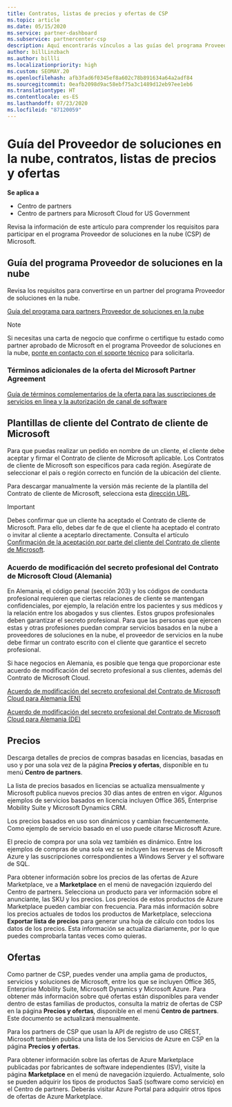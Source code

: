 ```yaml
---
title: Contratos, listas de precios y ofertas de CSP
ms.topic: article
ms.date: 05/15/2020
ms.service: partner-dashboard
ms.subservice: partnercenter-csp
description: Aquí encontrarás vínculos a las guías del programa Proveedor de soluciones en la nube, contratos para partners, contratos para clientes, listas de precios y ofertas.
author: billLinzbach
ms.author: billli
ms.localizationpriority: high
ms.custom: SEOMAY.20
ms.openlocfilehash: afb3fad6f0345ef8a602c78b891634a64a2adf84
ms.sourcegitcommit: 0eafb2098d9ac58ebf75a3c1489d12eb97ee1eb6
ms.translationtype: HT
ms.contentlocale: es-ES
ms.lasthandoff: 07/23/2020
ms.locfileid: "87120059"
---
```

# <a name="cloud-solution-provider-program-guide-agreements-price-lists-and-offers"></a>Guía del Proveedor de soluciones en la nube, contratos, listas de precios y ofertas

**Se aplica a**

- Centro de partners
- Centro de partners para Microsoft Cloud for US Government


Revisa la información de este artículo para comprender los requisitos para participar en el programa Proveedor de soluciones en la nube (CSP) de Microsoft.

## <a name="cloud-solution-provider-program-guide"></a>Guía del programa Proveedor de soluciones en la nube

Revisa los requisitos para convertirse en un partner del programa Proveedor de soluciones en la nube.

[Guía del programa para partners Proveedor de soluciones en la nube](https://go.microsoft.com/fwlink/p/?LinkId=617100)

>[!Note]
>Si necesitas una carta de negocio que confirme o certifique tu estado como partner aprobado de Microsoft en el programa Proveedor de soluciones en la nube, [ponte en contacto con el soporte técnico](https://partner.microsoft.com/pcv/servicerequests/create) para solicitarla.

### <a name="additional-offer-terms-to-the-microsoft-partner-agreement"></a>Términos adicionales de la oferta del Microsoft Partner Agreement

[Guía de términos complementarios de la oferta para las suscripciones de servicios en línea y la autorización de canal de software](https://query.prod.cms.rt.microsoft.com/cms/api/am/binary/RE3NOo7)

## <a name="microsoft-customer-agreement-customer-templates"></a>Plantillas de cliente del Contrato de cliente de Microsoft

Para que puedas realizar un pedido en nombre de un cliente, el cliente debe aceptar y firmar el Contrato de cliente de Microsoft aplicable. Los Contratos de cliente de Microsoft son específicos para cada región. Asegúrate de seleccionar el país o región correcto en función de la ubicación del cliente.

Para descargar manualmente la versión más reciente de la plantilla del Contrato de cliente de Microsoft, selecciona esta [dirección URL](https://aka.ms/customeragreement).

>[!IMPORTANT]
>Debes confirmar que un cliente ha aceptado el Contrato de cliente de Microsoft. Para ello, debes dar fe de que el cliente ha aceptado el contrato o invitar al cliente a aceptarlo directamente. Consulta el artículo [Confirmación de la aceptación por parte del cliente del Contrato de cliente de Microsoft](confirm-customer-agreement.md).

### <a name="professional-secrecy-amendment-to-the-microsoft-cloud-agreement-germany"></a>Acuerdo de modificación del secreto profesional del Contrato de Microsoft Cloud (Alemania)

En Alemania, el código penal (sección 203) y los códigos de conducta profesional requieren que ciertas relaciones de cliente se mantengan confidenciales, por ejemplo, la relación entre los pacientes y sus médicos y la relación entre los abogados y sus clientes. Estos grupos profesionales deben garantizar el secreto profesional. Para que las personas que ejercen estas y otras profesiones puedan comprar servicios basados en la nube a proveedores de soluciones en la nube, el proveedor de servicios en la nube debe firmar un contrato escrito con el cliente que garantice el secreto profesional.

Si hace negocios en Alemania, es posible que tenga que proporcionar este acuerdo de modificación del secreto profesional a sus clientes, además del Contrato de Microsoft Cloud.

[Acuerdo de modificación del secreto profesional del Contrato de Microsoft Cloud para Alemania (EN)](https://go.microsoft.com/fwlink/?linkid=2030827&clcid=0x409)

[Acuerdo de modificación del secreto profesional del Contrato de Microsoft Cloud para Alemania (DE)](https://go.microsoft.com/fwlink/?linkid=2030827&clcid=0x407)

## <a name="pricing"></a>Precios

Descarga detalles de precios de compras basadas en licencias, basadas en uso y por una sola vez de la página **Precios y ofertas**, disponible en tu menú **Centro de partners**.

La lista de precios basados en licencias se actualiza mensualmente y Microsoft publica nuevos precios 30 días antes de entren en vigor. Algunos ejemplos de servicios basados en licencia incluyen Office 365, Enterprise Mobility Suite y Microsoft Dynamics CRM. 

Los precios basados en uso son dinámicos y cambian frecuentemente. Como ejemplo de servicio basado en el uso puede citarse Microsoft Azure.

El precio de compra por una sola vez también es dinámico. Entre los ejemplos de compras de una sola vez se incluyen las reservas de Microsoft Azure y las suscripciones correspondientes a Windows Server y el software de SQL.

Para obtener información sobre los precios de las ofertas de Azure Marketplace, ve a **Marketplace** en el menú de navegación izquierdo del Centro de partners. Selecciona un producto para ver información sobre el anunciante, las SKU y los precios. Los precios de estos productos de Azure Marketplace pueden cambiar con frecuencia. Para más información sobre los precios actuales de todos los productos de Marketplace, selecciona **Exportar lista de precios** para generar una hoja de cálculo con todos los datos de los precios. Esta información se actualiza diariamente, por lo que puedes comprobarla tantas veces como quieras.

## <a name="offers"></a>Ofertas

Como partner de CSP, puedes vender una amplia gama de productos, servicios y soluciones de Microsoft, entre los que se incluyen Office 365, Enterprise Mobility Suite, Microsoft Dynamics y Microsoft Azure. Para obtener más información sobre qué ofertas están disponibles para vender dentro de estas familias de productos, consulta la matriz de ofertas de CSP en la página **Precios y ofertas**, disponible en el menú **Centro de partners**. Este documento se actualizará mensualmente.

Para los partners de CSP que usan la API de registro de uso CREST, Microsoft también publica una lista de los Servicios de Azure en CSP en la página **Precios y ofertas**.

Para obtener información sobre las ofertas de Azure Marketplace publicadas por fabricantes de software independientes (ISV), visite la página **Marketplace** en el menú de navegación izquierdo. Actualmente, solo se pueden adquirir los tipos de productos SaaS (software como servicio) en el Centro de partners. Deberás visitar Azure Portal para adquirir otros tipos de ofertas de Azure Marketplace.
